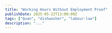 ```yaml
---
title: "Working Hours Without Employment Proof"
publishDate: 2025-05-22T13:00:00Z
tags: ["Quan", "dishwasher", "labour-law"]
description: "..."
---
```


<!-- Paste your content for 'Working Hours Without Employment Proof' here -->

